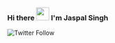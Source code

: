 ### Hi there <img src="https://raw.githubusercontent.com/MartinHeinz/MartinHeinz/master/wave.gif" width="30px"> I'm Jaspal Singh

![Twitter Follow](https://img.shields.io/twitter/follow/jaspalscodes?style=social)

<!--
**JaspalSingh1998/JaspalSingh1998** is a ✨ _special_ ✨ repository because its `README.md` (this file) appears on your GitHub profile.

Here are some ideas to get you started:

- 🔭 I’m currently working on ...
- 🌱 I’m currently learning ...
- 👯 I’m looking to collaborate on ...
- 🤔 I’m looking for help with ...
- 💬 Ask me about ...
- 📫 How to reach me: ...
- 😄 Pronouns: ...
- ⚡ Fun fact: ...
-->
